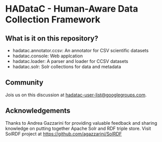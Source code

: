 # HADataC - Human-Aware Data Collection Framework

## What is it on this repository?

* hadatac.annotator.ccsv: An annotator for CSV scientific datasets
* hadatac.console: Web applcation
* hadatac.loader: A parser and loader for CCSV datasets
* hadatac.solr: Solr collections for data and metadata

## Community

Jois us on this discussion at hadatac-user-list@googlegroups.com.

## Acknowledgements

Thanks to Andrea Gazzarini for providing valuable feedback and sharing knowledge on putting together Apache Solr and RDF triple store. Visit SolRDF project at https://github.com/agazzarini/SolRDF

